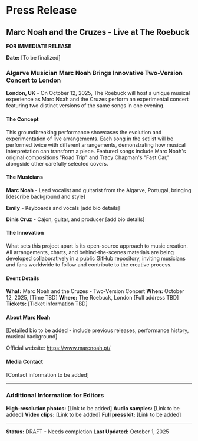 # Press Release

## Marc Noah and the Cruzes - Live at The Roebuck

**FOR IMMEDIATE RELEASE**

**Date:** [To be finalized]

### Algarve Musician Marc Noah Brings Innovative Two-Version Concert to London

**London, UK** - On October 12, 2025, The Roebuck will host a unique musical experience as Marc Noah and the Cruzes perform an experimental concert featuring two distinct versions of the same songs in one evening.

#### The Concept

This groundbreaking performance showcases the evolution and experimentation of live arrangements. Each song in the setlist will be performed twice with different arrangements, demonstrating how musical interpretation can transform a piece. Featured songs include Marc Noah's original compositions "Road Trip" and Tracy Chapman's "Fast Car," alongside other carefully selected covers.

#### The Musicians

**Marc Noah** - Lead vocalist and guitarist from the Algarve, Portugal, bringing [describe background and style]

**Emily** - Keyboards and vocals [add bio details]

**Dinis Cruz** - Cajon, guitar, and producer [add bio details]

#### The Innovation

What sets this project apart is its open-source approach to music creation. All arrangements, charts, and behind-the-scenes materials are being developed collaboratively in a public GitHub repository, inviting musicians and fans worldwide to follow and contribute to the creative process.

#### Event Details

**What:** Marc Noah and the Cruzes - Two-Version Concert
**When:** October 12, 2025, [Time TBD]
**Where:** The Roebuck, London [Full address TBD]
**Tickets:** [Ticket information TBD]

#### About Marc Noah

[Detailed bio to be added - include previous releases, performance history, musical background]

Official website: https://www.marcnoah.pt/

#### Media Contact

[Contact information to be added]

---

### Additional Information for Editors

**High-resolution photos:** [Link to be added]
**Audio samples:** [Link to be added]
**Video clips:** [Link to be added]
**Full press kit:** [Link to be added]

---

**Status:** DRAFT - Needs completion
**Last Updated:** October 1, 2025
